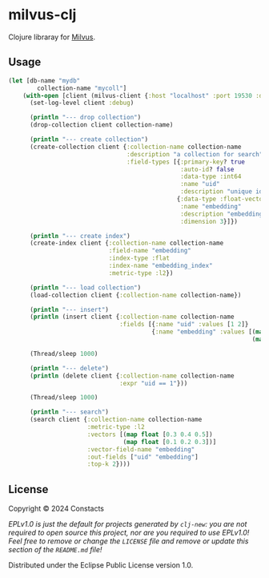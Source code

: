 # milvus-clj

Clojure libraray for [Milvus](https://github.com/milvus-io/milvus).

## Usage

```clojure
(let [db-name "mydb"
        collection-name "mycoll"]
    (with-open [client (milvus-client {:host "localhost" :port 19530 :database db-name})]
      (set-log-level client :debug)

      (println "--- drop collection")
      (drop-collection client collection-name)

      (println "--- create collection")
      (create-collection client {:collection-name collection-name
                                 :description "a collection for search"
                                 :field-types [{:primary-key? true
                                                :auto-id? false
                                                :data-type :int64
                                                :name "uid"
                                                :description "unique id"}
                                               {:data-type :float-vector
                                                :name "embedding"
                                                :description "embeddings"
                                                :dimension 3}]})

      (println "--- create index")
      (create-index client {:collection-name collection-name
                            :field-name "embedding"
                            :index-type :flat
                            :index-name "embedding_index"
                            :metric-type :l2})

      (println "--- load collection")
      (load-collection client {:collection-name collection-name})

      (println "--- insert")
      (println (insert client {:collection-name collection-name
                               :fields [{:name "uid" :values [1 2]}
                                        {:name "embedding" :values [(map float [0.1 0.2 0.3])
                                                                    (map float [0.4 0.5 0.6])]}]}))

      (Thread/sleep 1000)

      (println "--- delete")
      (println (delete client {:collection-name collection-name
                               :expr "uid == 1"}))

      (Thread/sleep 1000)

      (println "--- search")
      (search client {:collection-name collection-name
                      :metric-type :l2
                      :vectors [(map float [0.3 0.4 0.5])
                                (map float [0.1 0.2 0.3])]
                      :vector-field-name "embedding"
                      :out-fields ["uid" "embedding"]
                      :top-k 2})))
```


## License

Copyright © 2024 Constacts

_EPLv1.0 is just the default for projects generated by `clj-new`: you are not_
_required to open source this project, nor are you required to use EPLv1.0!_
_Feel free to remove or change the `LICENSE` file and remove or update this_
_section of the `README.md` file!_

Distributed under the Eclipse Public License version 1.0.

